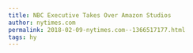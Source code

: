 ```yaml
---
title: NBC Executive Takes Over Amazon Studios
author: nytimes.com
permalink: 2018-02-09-nytimes.com--1366517177.html
tags: hy
---
```


